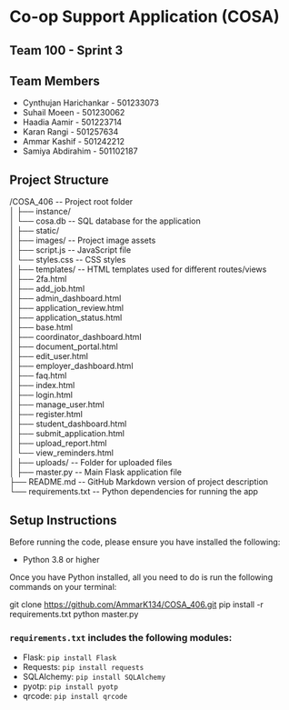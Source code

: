 # Co-op Support Application (COSA)


## Team 100 - Sprint 3


## Team Members
- Cynthujan Harichankar - 501233073  
- Suhail Moeen - 501230062  
- Haadia Aamir - 501223714  
- Karan Rangi - 501257634  
- Ammar Kashif - 501242212  
- Samiya Abdirahim - 501102187  


## Project Structure
/COSA_406             -- Project root folder  
│
├── instance/  
│   └── cosa.db        -- SQL database for the application  
│
├── static/  
│   ├── images/        -- Project image assets  
│   ├── script.js      -- JavaScript file  
│   └── styles.css     -- CSS styles  
│
├── templates/         -- HTML templates used for different routes/views  
│   ├── 2fa.html  
│   ├── add_job.html  
│   ├── admin_dashboard.html  
│   ├── application_review.html  
│   ├── application_status.html  
│   ├── base.html  
│   ├── coordinator_dashboard.html  
│   ├── document_portal.html  
│   ├── edit_user.html  
│   ├── employer_dashboard.html  
│   ├── faq.html  
│   ├── index.html  
│   ├── login.html  
│   ├── manage_user.html  
│   ├── register.html  
│   ├── student_dashboard.html  
│   ├── submit_application.html  
│   ├── upload_report.html  
│   └── view_reminders.html  
│
├── uploads/           -- Folder for uploaded files  
│
├── master.py          -- Main Flask application file  
├── README.md          -- GitHub Markdown version of project description  
└── requirements.txt   -- Python dependencies for running the app  


## Setup Instructions

Before running the code, please ensure you have installed the following:

- Python 3.8 or higher

Once you have Python installed, all you need to do is run the following commands on your terminal:

git clone https://github.com/AmmarK134/COSA_406.git
pip install -r requirements.txt
python master.py


### `requirements.txt` includes the following modules:
- Flask: `pip install Flask`  
- Requests: `pip install requests`  
- SQLAlchemy: `pip install SQLAlchemy`  
- pyotp: `pip install pyotp`  
- qrcode: `pip install qrcode`  
